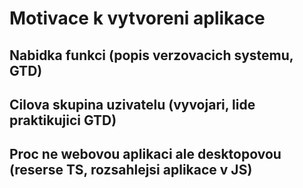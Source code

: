 # Motivace k vytvoreni aplikace #
## Nabidka funkci (popis verzovacich systemu, GTD) ##
## Cilova skupina uzivatelu (vyvojari, lide praktikujici GTD) ##
## Proc ne webovou aplikaci ale desktopovou (reserse TS, rozsahlejsi aplikace v JS) ##